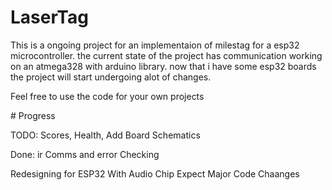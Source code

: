 # LaserTag
<p>This is a ongoing project for an implementaion of milestag for a esp32 microcontroller. the current state of the project has communication working on an atmega328 with arduino library. now that i have some esp32 boards the project will start undergoing alot of changes.</p>

<p>Feel free to use the code for your own projects</p>
# Progress
<p>TODO: Scores, Health, Add Board Schematics</p>
<p>Done: ir Comms and error Checking</p>
<p>Redesigning for ESP32 With Audio Chip Expect Major Code Chaanges</p>
